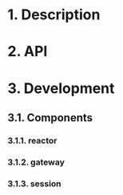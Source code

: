  # 1. Description
# 2. API
# 3. Development
## 3.1. Components
### 3.1.1. reactor
### 3.1.2. gateway
### 3.1.3. session